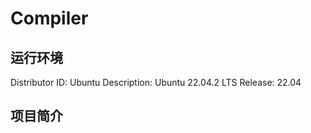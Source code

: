 # Compiler

## 运行环境

Distributor ID: Ubuntu
Description:    Ubuntu 22.04.2 LTS
Release:        22.04

## 项目简介
